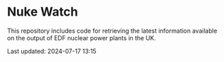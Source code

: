 # Nuke Watch

This repository includes code for retrieving the latest information available on the output of EDF nuclear power plants in the UK.

Last updated: 2024-07-17 13:15
